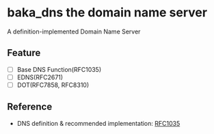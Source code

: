 # baka_dns the domain name server

A definition-implemented Domain Name Server

## Feature

- [ ] Base DNS Function(RFC1035)
- [ ] EDNS(RFC2671)
- [ ] DOT(RFC7858, RFC8310)

## Reference

- DNS definition & recommended implementation: [RFC1035](https://tools.ietf.org/html/rfc1035)
